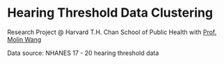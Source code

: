 # Hearing Threshold Data Clustering

Research Project @ Harvard T.H. Chan School of Public Health with [Prof. Molin Wang](https://www.hsph.harvard.edu/profile/molin-wang/)

Data source: NHANES 17 - 20 hearing threshold data
